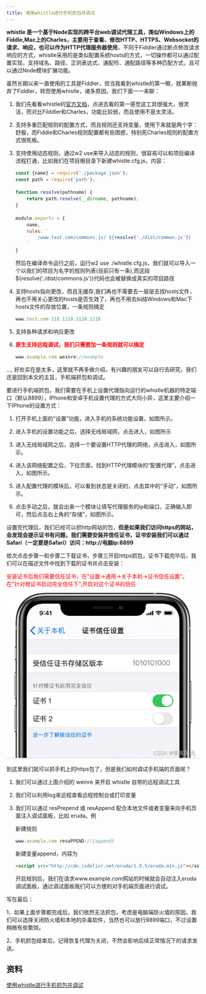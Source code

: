 ```yaml
---
title: 使用whistle进行手机抓包并调试
---
```

**whistle 是一个基于Node实现的跨平台web调试代理工具，类似Windows上的Fiddle,Mac上的Charles，主要用于查看、修改HTTP、HTTPS、Websocket的请求、响应，也可以作为HTTP代理服务器使用**，不同于Fiddler通过断点修改请求响应的方式，whistle采用的是类似配置系统hosts的方式，一切操作都可以通过配置实现，支持域名、路径、正则表达式、通配符、通配路径等多种匹配方式，且可以通过Node模块扩展功能。

虽然长期以来一直使用的工具是Fiddler，但当我看到whistle的第一眼，就果断抛弃了Fiddler，转而使用whistle，诸多原因，我们下面一一来聊：

1. 我们先看看whistle的[官方文档](https://wproxy.org/whistle)，点进去看的第一感觉这工具很强大，很灵活，而对比Filddler和Charles，功能比较弱，而且使用不是太灵活。
2. 支持多重匹配规则的配置方式，而且规则还支持变量，使用下来就是两个字：舒服，而Fiddle和Charles规则配置都有些困惑，特别死Charles规则的配置方式很死板。
3. 支持使用动态规则，通过w2 use来导入动态的规则，很容易可以和项目编译流程打通，比如我们在项目根目录下新建whistle.cfg.js，内容：

    ```js
    const {name} = require('./package.json');
    const path = require('path');

    function resolve(pathname) {
        return path.resolve(__dirname, pathname);
    }

    module.exports = {
        name, 
        rules: `
            /www.test.com/commons.js/ ${resolve('./dist/common.js')}
        `
    }
    ```
    然后在编译命令运行之前，运行w2 use ./whistle.cfg.js，我们就可以导入一个以我们的项目为名字的规则列表(目前只有一条),而这段${resolve('./dist/commons.js')}代码也会被替换成真实的项目路径

4. 支持hosts指向更改，而且无缓存,我们再也不需要去一层层去找hosts文件，再也不用关心更改的hosts是否生效了，再也不用去纠结Windows和Mac下hosts文件的存放位置，一条规则搞定

    ```js
    www.test.com 118.1118.1118.1118
    ```
5. 支持各种请求和响应更改
6. <span style="color: red;font-weight:bold">原生支持远程调试，我们只需要加一条规则就可以搞定</span>

    ```js
    www.example.com weinre://example
    ```
…, 好处实在是太多，这里就不再多做介绍，有兴趣的朋友可以自行去研究，我们还是回到本文的主旨，手机端抓包和调试。

要进行手机端抓包，我们需要在手机上设置代理指向运行的whistle机器的特定端口（默认8899），IPhone和安卓手机设置代理的方式大同小异，这里主要介绍一下IPhone的设置方式：

1. 打开手机上面的“设置”功能，进入手机的系统功能设置，如图所示。

2. 进入手机的设置功能之后，选择无线局域网，点击进入，如图所示

3. 进入无线局域网之后，选择一个要设置HTTP代理的网络，点击进入，如图所示。

4. 进入该网络配置之后，下拉页面，找到HTTP代理模块的“配置代理”，点击进入，如图所示。

5. 进入配置代理的模块后，可以看到状态是关闭的，点击其中的“手动”，如图所示。

6. 点击手动之后，就会出来一个模块让填写代理服务的ip和端口，正确输入即可，然后点击右上角的“存储”，如图所示。

设置完代理后，我们已经可以抓http网站的包，**但是如果我们访问https的网站，会发现会提示证书有问题，我们需要安装并信任证书，证书安装我们可以通过Safari（一定要是Safari）访问：http://电脑ip:8899**

依次点击步骤一和步骤二下载证书，步骤三开启https抓包，证书下载完毕后，我们可以在描述文件中找到下载的证书并点击安装：


<span style="color: red;font-weigth: bold">安装证书后我们需要信任证书，在"设置->通用->关于本机->证书信任设置"。在"针对根证书启动完全信任下",开启对这个证书的信任</span>

![证书信任](./images/3d842d25f1854c8eb7f84d1ae549985c_tplv-k3u1fbpfcp-zoom-in-crop-mark_4536_0_0_0.png)

到这里我们就可以抓手机上的https包了，但是我们如何调试手机端的页面呢？

1. 我们可以通过上面介绍的 weinre 来开启 whistle 自带的远程调试工具
2. 我们可以利用log来远程查看远程控制台或打印变量
3. 我们可以通过 resPrepend 或 resAppend 配合本地文件或者变量来向手机页面注入调试面板，比如 eruda。例

    新建规则
    ```js
    www.example.com resaPPEND://{append}
    ```
    新建变量append，内容为
    ```html
    <script src="http://cdn.jsdelivr.net/eruda/1.0.5/eruda.min.js"></script>
    ```
    开启规则后，我们在请求www.example.com网站的时候就会自动注入eruda调试面板，通过调试面板我们可以方便的对手机端页面进行调试。

写在最后：

1、如果上面步骤都完成后，我们依然无法抓包，考虑是电脑端防火墙的原因，我们可以选择关闭防火墙和本地的杀毒软件，当然也可以放行8899端口，不过设置稍微有些繁琐。

2、手机抓包结束后，记得恢复代理为关闭，不然会影响后续正常情况下的请求发送。


## 资料
[使用whistle进行手机抓包并调试](https://blog.csdn.net/qq_41366114/article/details/123127025)